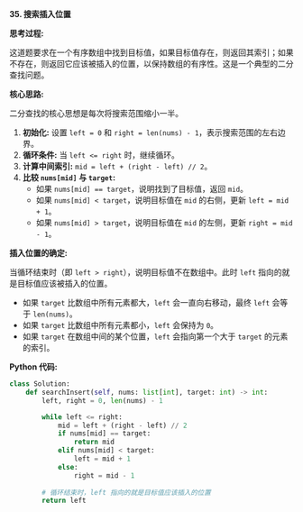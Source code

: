 **35. 搜索插入位置**

**思考过程:**

这道题要求在一个有序数组中找到目标值，如果目标值存在，则返回其索引；如果不存在，则返回它应该被插入的位置，以保持数组的有序性。这是一个典型的二分查找问题。

**核心思路:**

二分查找的核心思想是每次将搜索范围缩小一半。
1.  **初始化:** 设置 `left = 0` 和 `right = len(nums) - 1`，表示搜索范围的左右边界。
2.  **循环条件:** 当 `left <= right` 时，继续循环。
3.  **计算中间索引:** `mid = left + (right - left) // 2`。
4.  **比较 `nums[mid]` 与 `target`:**
    -   如果 `nums[mid] == target`，说明找到了目标值，返回 `mid`。
    -   如果 `nums[mid] < target`，说明目标值在 `mid` 的右侧，更新 `left = mid + 1`。
    -   如果 `nums[mid] > target`，说明目标值在 `mid` 的左侧，更新 `right = mid - 1`。

**插入位置的确定:**

当循环结束时（即 `left > right`），说明目标值不在数组中。此时 `left` 指向的就是目标值应该被插入的位置。
-   如果 `target` 比数组中所有元素都大，`left` 会一直向右移动，最终 `left` 会等于 `len(nums)`。
-   如果 `target` 比数组中所有元素都小，`left` 会保持为 `0`。
-   如果 `target` 在数组中间的某个位置，`left` 会指向第一个大于 `target` 的元素的索引。

**Python 代码:**

```python
class Solution:
    def searchInsert(self, nums: list[int], target: int) -> int:
        left, right = 0, len(nums) - 1

        while left <= right:
            mid = left + (right - left) // 2
            if nums[mid] == target:
                return mid
            elif nums[mid] < target:
                left = mid + 1
            else:
                right = mid - 1
        
        # 循环结束时，left 指向的就是目标值应该插入的位置
        return left
```
